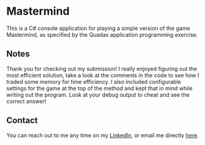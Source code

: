 ﻿# Mastermind

This is a C# console application for playing a simple version of the game Mastermind, as specified by the Quadax application programming exercise. 


## Notes

Thank you for checking out my submission! I really enjoyed figuring out the most efficient solution, take a look at the comments in the code to see how I traded some memory for time efficiency. I also included configurable settings for the game at the top of the method and kept that in mind while writing out the program. Look at your debug output to cheat and see the correct answer!


## Contact

You can reach out to me any time on my [LinkedIn](https://www.linkedin.com/in/ryan-sumpter-a49500191), or email me directly [here](mailto:rsumpterwps@gmail.com).
